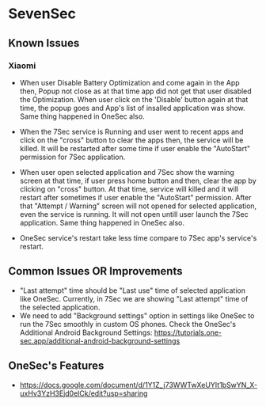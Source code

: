 # SevenSec

## Known Issues

### Xiaomi
- When user Disable Battery Optimization and come again in the App then, Popup not close as at that time app did not get that user disabled the Optimization. When user click on the 'Disable' button again at that time, the popup goes and App's list of insalled application was show. Same thing happened in OneSec also.

- When the 7Sec service is Running and user went to recent apps and click on the "cross" button to clear the apps then, the service will be killed. It will be restarted after some time if user enable the "AutoStart" permission for 7Sec application.

- When user open selected application and 7Sec show the warning screen at that time, if user press home button and then, clear the app by clicking on "cross" button. At that time, service will killed and it will restart after sometimes if user enable the "AutoStart" permission. After that "Attempt / Warning" screen will not opened for selected application, even the service is running. It will not open untill user launch the 7Sec application. Same thing happened in OneSec also.

- OneSec service's restart take less time compare to 7Sec app's service's restart.

## Common Issues OR Improvements
- "Last attempt" time should be "Last use" time of selected application like OneSec. Currently, in 7Sec we are showing "Last attempt" time of the selected application.
- We need to add "Background settings" option in settings like OneSec to run the 7Sec smoothly in custom OS phones. 
  Check the OneSec's Additional Android Background Settings: https://tutorials.one-sec.app/additional-android-background-settings

## OneSec's Features
- https://docs.google.com/document/d/1Y1Z_j73WWTwXeUYIt1bSwYN_X-uxHv3YzH3Ejd0elCk/edit?usp=sharing

